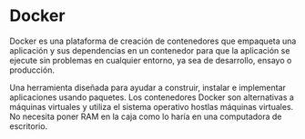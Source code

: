 <h1>
    Docker
</h1>

Docker es una plataforma de creación de contenedores que empaqueta una aplicación y sus dependencias en un contenedor para que la aplicación se ejecute sin problemas en cualquier entorno, ya sea de desarrollo, ensayo o producción.

Una herramienta diseñada para ayudar a construir, instalar e implementar aplicaciones usando paquetes. Los contenedores Docker son alternativas a máquinas virtuales y utiliza el sistema operativo hostlas máquinas virtuales. No necesita poner RAM en la caja como lo haría en una computadora de escritorio.